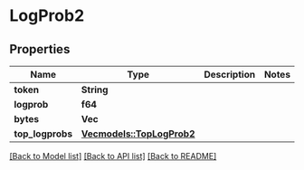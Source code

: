 # LogProb2

## Properties

Name | Type | Description | Notes
------------ | ------------- | ------------- | -------------
**token** | **String** |  | 
**logprob** | **f64** |  | 
**bytes** | **Vec<i32>** |  | 
**top_logprobs** | [**Vec<models::TopLogProb2>**](TopLogProb-2.md) |  | 

[[Back to Model list]](../README.md#documentation-for-models) [[Back to API list]](../README.md#documentation-for-api-endpoints) [[Back to README]](../README.md)


